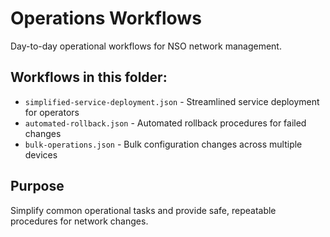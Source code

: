 # Operations Workflows

Day-to-day operational workflows for NSO network management.

## Workflows in this folder:
- `simplified-service-deployment.json` - Streamlined service deployment for operators
- `automated-rollback.json` - Automated rollback procedures for failed changes
- `bulk-operations.json` - Bulk configuration changes across multiple devices

## Purpose
Simplify common operational tasks and provide safe, repeatable procedures for network changes.
